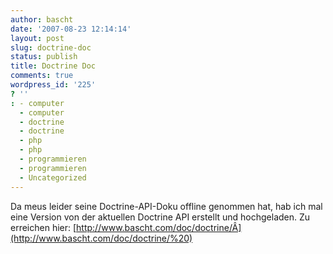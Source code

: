```yaml
---
author: bascht
date: '2007-08-23 12:14:14'
layout: post
slug: doctrine-doc
status: publish
title: Doctrine Doc
comments: true
wordpress_id: '225'
? ''
: - computer
  - computer
  - doctrine
  - doctrine
  - php
  - php
  - programmieren
  - programmieren
  - Uncategorized
---
```


Da meus leider seine Doctrine-API-Doku offline genommen hat, hab
ich mal eine Version von der aktuellen Doctrine API erstellt und
hochgeladen. Zu erreichen hier:
[http://www.bascht.com/doc/doctrine/Â](http://www.bascht.com/doc/doctrine/%20)



